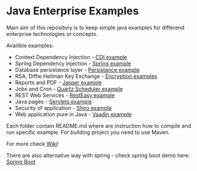 Java Enterprise Examples
=====================
Main aim of this repository is to keep simple java examples for differend enterprise technologies or concepts. 

Availible examples:

 * Context Dependency Injection - [CDI example](./cdi-example)
 * Spring Dependency Injection - [Spring example](https://github.com/Pooky/dependency-injection-spring)
 * Database persistance layer - [Persistance example](./persistance-example)
 * RSA, Diffie Hellman Key Exchange - [Encryption examples](./encryption-examples)
 * Reports and PDF - [Jasper example](./jasper-example)
 * Jobs and Cron - [Quartz Scheduler example](./quartz-example) 
 * REST Web Services - [RestEasy example](./resteasy-example) 
 * Java pages - [Servlets example](./servlet-example)
 * Security of application - [Shiro example](./shiro-example)
 * Web application pure in Java - [Vaadin example](./vaadin-example)

Each folder contain README.md where are instruction how to compile and run specific example.
For building project you need to use Maven.

For more check [Wiki](https://github.com/Pooky/java-examples/wiki/)!

There are also alternative way with spring - check spring boot demo here: [Spring Boot](https://github.com/Pooky/spring-examples)

